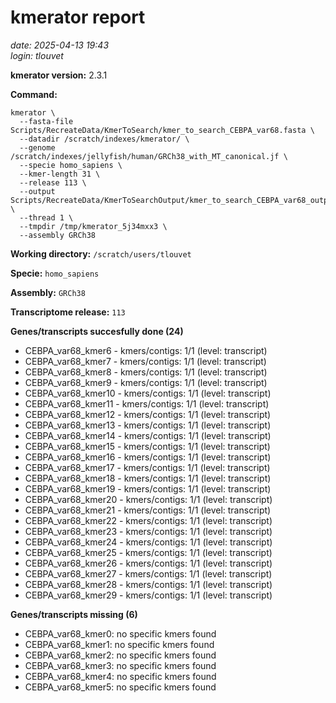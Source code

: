 # kmerator report
*date: 2025-04-13 19:43*  
*login: tlouvet*

**kmerator version:** 2.3.1

**Command:**

```
kmerator \
  --fasta-file Scripts/RecreateData/KmerToSearch/kmer_to_search_CEBPA_var68.fasta \
  --datadir /scratch/indexes/kmerator/ \
  --genome /scratch/indexes/jellyfish/human/GRCh38_with_MT_canonical.jf \
  --specie homo_sapiens \
  --kmer-length 31 \
  --release 113 \
  --output Scripts/RecreateData/KmerToSearchOutput/kmer_to_search_CEBPA_var68_output \
  --thread 1 \
  --tmpdir /tmp/kmerator_5j34mxx3 \
  --assembly GRCh38
```

**Working directory:** `/scratch/users/tlouvet`

**Specie:** `homo_sapiens`

**Assembly:** `GRCh38`

**Transcriptome release:** `113`

**Genes/transcripts succesfully done (24)**

- CEBPA_var68_kmer6 - kmers/contigs: 1/1 (level: transcript)
- CEBPA_var68_kmer7 - kmers/contigs: 1/1 (level: transcript)
- CEBPA_var68_kmer8 - kmers/contigs: 1/1 (level: transcript)
- CEBPA_var68_kmer9 - kmers/contigs: 1/1 (level: transcript)
- CEBPA_var68_kmer10 - kmers/contigs: 1/1 (level: transcript)
- CEBPA_var68_kmer11 - kmers/contigs: 1/1 (level: transcript)
- CEBPA_var68_kmer12 - kmers/contigs: 1/1 (level: transcript)
- CEBPA_var68_kmer13 - kmers/contigs: 1/1 (level: transcript)
- CEBPA_var68_kmer14 - kmers/contigs: 1/1 (level: transcript)
- CEBPA_var68_kmer15 - kmers/contigs: 1/1 (level: transcript)
- CEBPA_var68_kmer16 - kmers/contigs: 1/1 (level: transcript)
- CEBPA_var68_kmer17 - kmers/contigs: 1/1 (level: transcript)
- CEBPA_var68_kmer18 - kmers/contigs: 1/1 (level: transcript)
- CEBPA_var68_kmer19 - kmers/contigs: 1/1 (level: transcript)
- CEBPA_var68_kmer20 - kmers/contigs: 1/1 (level: transcript)
- CEBPA_var68_kmer21 - kmers/contigs: 1/1 (level: transcript)
- CEBPA_var68_kmer22 - kmers/contigs: 1/1 (level: transcript)
- CEBPA_var68_kmer23 - kmers/contigs: 1/1 (level: transcript)
- CEBPA_var68_kmer24 - kmers/contigs: 1/1 (level: transcript)
- CEBPA_var68_kmer25 - kmers/contigs: 1/1 (level: transcript)
- CEBPA_var68_kmer26 - kmers/contigs: 1/1 (level: transcript)
- CEBPA_var68_kmer27 - kmers/contigs: 1/1 (level: transcript)
- CEBPA_var68_kmer28 - kmers/contigs: 1/1 (level: transcript)
- CEBPA_var68_kmer29 - kmers/contigs: 1/1 (level: transcript)


**Genes/transcripts missing (6)**

- CEBPA_var68_kmer0: no specific kmers found
- CEBPA_var68_kmer1: no specific kmers found
- CEBPA_var68_kmer2: no specific kmers found
- CEBPA_var68_kmer3: no specific kmers found
- CEBPA_var68_kmer4: no specific kmers found
- CEBPA_var68_kmer5: no specific kmers found
